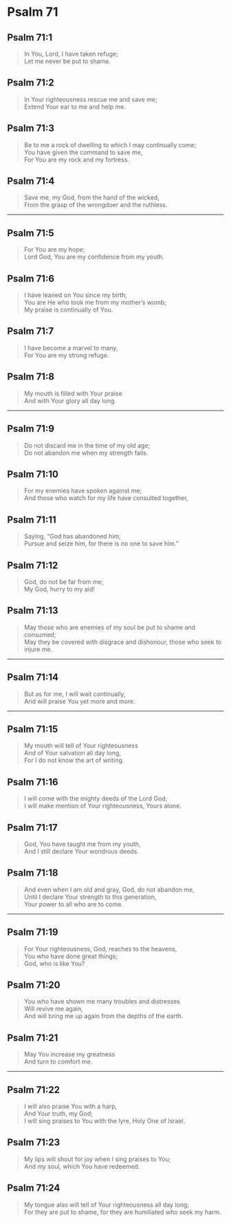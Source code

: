# Psalm 71

## Psalm 71:1

> In You, Lord, I have taken refuge;  
> Let me never be put to shame.

## Psalm 71:2

> In Your righteousness rescue me and save me;  
> Extend Your ear to me and help me.

## Psalm 71:3

> Be to me a rock of dwelling to which I may continually come;  
> You have given the command to save me,  
> For You are my rock and my fortress.

## Psalm 71:4

> Save me, my God, from the hand of the wicked,  
> From the grasp of the wrongdoer and the ruthless.

---

## Psalm 71:5

> For You are my hope;  
> Lord God, You are my confidence from my youth.

## Psalm 71:6

> I have leaned on You since my birth;  
> You are He who took me from my mother’s womb;  
> My praise is continually of You.

## Psalm 71:7

> I have become a marvel to many,  
> For You are my strong refuge.

## Psalm 71:8

> My mouth is filled with Your praise  
> And with Your glory all day long.

---

## Psalm 71:9

> Do not discard me in the time of my old age;  
> Do not abandon me when my strength fails.

## Psalm 71:10

> For my enemies have spoken against me;  
> And those who watch for my life have consulted together,

## Psalm 71:11

> Saying, “God has abandoned him;  
> Pursue and seize him, for there is no one to save him.”

## Psalm 71:12

> God, do not be far from me;  
> My God, hurry to my aid!

## Psalm 71:13

> May those who are enemies of my soul be put to shame and consumed;  
> May they be covered with disgrace and dishonour, those who seek to injure me.

---

## Psalm 71:14

> But as for me, I will wait continually,  
> And will praise You yet more and more.

---

## Psalm 71:15

> My mouth will tell of Your righteousness  
> And of Your salvation all day long,  
> For I do not know the art of writing.

## Psalm 71:16

> I will come with the mighty deeds of the Lord God;  
> I will make mention of Your righteousness, Yours alone.

## Psalm 71:17

> God, You have taught me from my youth,  
> And I still declare Your wondrous deeds.

## Psalm 71:18

> And even when I am old and gray, God, do not abandon me,  
> Until I declare Your strength to this generation,  
> Your power to all who are to come.

---

## Psalm 71:19

> For Your righteousness, God, reaches to the heavens,  
> You who have done great things;  
> God, who is like You?

## Psalm 71:20

> You who have shown me many troubles and distresses  
> Will revive me again,  
> And will bring me up again from the depths of the earth.

## Psalm 71:21

> May You increase my greatness  
> And turn to comfort me.

---

## Psalm 71:22

> I will also praise You with a harp,  
> And Your truth, my God;  
> I will sing praises to You with the lyre, Holy One of Israel.

## Psalm 71:23

> My lips will shout for joy when I sing praises to You;  
> And my soul, which You have redeemed.

## Psalm 71:24

> My tongue also will tell of Your righteousness all day long;  
> For they are put to shame, for they are humiliated who seek my harm.
